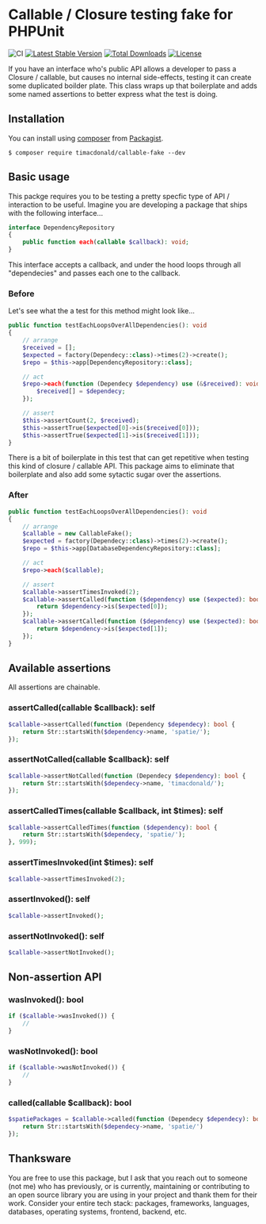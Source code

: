 # Callable / Closure testing fake for PHPUnit

![CI](https://github.com/timacdonald/callable-fake/workflows/CI/badge.svg) [![Latest Stable Version](https://poser.pugx.org/timacdonald/callable-fake/v/stable)](https://packagist.org/packages/timacdonald/callable-fake) [![Total Downloads](https://poser.pugx.org/timacdonald/callable-fake/downloads)](https://packagist.org/packages/timacdonald/callable-fake) [![License](https://poser.pugx.org/timacdonald/callable-fake/license)](https://packagist.org/packages/timacdonald/callable-fake)

If you have an interface who's public API allows a developer to pass a Closure / callable, but causes no internal side-effects, testing it can create some duplicated boilder plate. This class wraps up that boilerplate and adds some named assertions to better express what the test is doing.

## Installation

You can install using [composer](https://getcomposer.org/) from [Packagist](https://packagist.org/packages/timacdonald/callable-fake).

```
$ composer require timacdonald/callable-fake --dev
```

## Basic usage

This packge requires you to be testing a pretty specfic type of API / interaction to be useful. Imagine you are developing a package that ships with the following interface...

```php
interface DependencyRepository
{
    public function each(callable $callback): void;
}
```

This interface accepts a callback, and under the hood loops through all "dependecies" and passes each one to the callback.

### Before

Let's see what the a test for this method might look like...

```php
public function testEachLoopsOverAllDependencies(): void
{
    // arrange
    $received = [];
    $expected = factory(Dependecy::class)->times(2)->create();
    $repo = $this->app[DependencyRepository::class];

    // act
    $repo->each(function (Dependecy $dependency) use (&$received): void {
        $received[] = $dependecy;
    });

    // assert
    $this->assertCount(2, $received);
    $this->assertTrue($expected[0]->is($received[0]));
    $this->assertTrue($expected[1]->is($received[1]));
}
```

There is a bit of boilerplate in this test that can get repetitive when testing this kind of closure / callable API. This package aims to eliminate that boilerplate and also add some sytactic sugar over the assertions.

### After

```php
public function testEachLoopsOverAllDependencies(): void
{
    // arrange
    $callable = new CallableFake();
    $expected = factory(Dependecy::class)->times(2)->create();
    $repo = $this->app[DatabaseDependencyRepository::class];

    // act
    $repo->each($callable);

    // assert
    $callable->assertTimesInvoked(2);
    $callable->assertCalled(function ($dependency) use ($expected): bool {
        return $dependency->is($expected[0]);
    });
    $callable->assertCalled(function ($dependency) use ($expected): bool {
        return $dependency->is($expected[1]);
    });
}
```

## Available assertions

All assertions are chainable.

### assertCalled(callable $callback): self

```php
$callable->assertCalled(function (Dependency $dependecy): bool {
    return Str::startsWith($dependency->name, 'spatie/');
});
```

### assertNotCalled(callable $callback): self

```php
$callable->assertNotCalled(function (Dependecy $dependency): bool {
    return Str::startsWith($dependecy->name, 'timacdonald/');
});
```

### assertCalledTimes(callable $callback, int $times): self

```php
$callable->assertCalledTimes(function ($dependency): bool {
    return Str::startsWith($dependecy, 'spatie/');
}, 999);
```

### assertTimesInvoked(int $times): self

```php
$callable->assertTimesInvoked(2);
```

### assertInvoked(): self

```php
$callable->assertInvoked();
```

### assertNotInvoked(): self

```php
$callable->assertNotInvoked();
```

## Non-assertion API

### wasInvoked(): bool

```php
if ($callable->wasInvoked()) {
    //
}
```

### wasNotInvoked(): bool

```php
if ($callable->wasNotInvoked()) {
    //
}
```

### called(callable $callback): bool

```php
$spatiePackages = $callable->called(function (Dependecy $dependecy): bool {
    return Str::startsWith($dependecy->name, 'spatie/')
});
```

## Thanksware

You are free to use this package, but I ask that you reach out to someone (not me) who has previously, or is currently, maintaining or contributing to an open source library you are using in your project and thank them for their work. Consider your entire tech stack: packages, frameworks, languages, databases, operating systems, frontend, backend, etc.
